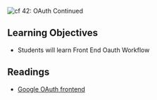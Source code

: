 ![cf](http://i.imgur.com/7v5ASc8.png) 42: OAuth Continued
####

## Learning Objectives
* Students will learn Front End Oauth Workflow

## Readings
* [Google OAuth frontend](https://developers.google.com/identity/protocols/OAuth2UserAgent)
